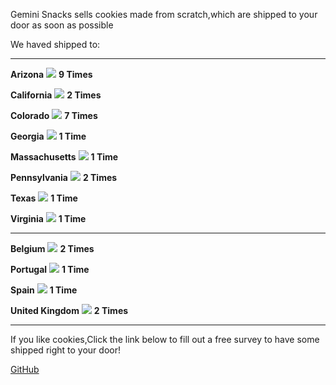 Gemini Snacks sells cookies made from scratch,which are shipped to your door as soon as possible


We haved shipped to:

---

**Arizona**
![](http://arizonaflag.facts.co/arizonastateflagof/ArizonaFlagImage.png)
**9 Times**




**California**
![](https://upload.wikimedia.org/wikipedia/commons/thumb/0/01/Flag_of_California.svg/255px-Flag_of_California.svg.png)
**2 Times**


**Colorado**
![](http://www.statesymbolsusa.org/sites/statesymbolsusa.org/files/primary-images/flagofColoradoCO.jpg)
**7 Times**


**Georgia**
![](https://upload.wikimedia.org/wikipedia/commons/thumb/5/54/Flag_of_Georgia_(U.S._state).svg/255px-Flag_of_Georgia_(U.S._state).svg.png)
**1 Time**

**Massachusetts**
![](https://upload.wikimedia.org/wikipedia/commons/f/f2/Flag_of_Massachusetts.svg)
**1 Time**

**Pennsylvania**
![](https://upload.wikimedia.org/wikipedia/commons/thumb/f/f7/Flag_of_Pennsylvania.svg/1280px-Flag_of_Pennsylvania.svg.png)
**2 Times**

**Texas**
![](https://upload.wikimedia.org/wikipedia/commons/thumb/f/f7/Flag_of_Texas.svg/2000px-Flag_of_Texas.svg.png)
**1 Time**

**Virginia**
![](https://upload.wikimedia.org/wikipedia/commons/thumb/4/47/Flag_of_Virginia.svg/248px-Flag_of_Virginia.svg.png)
**1 Time**

---

**Belgium**
![](https://upload.wikimedia.org/wikipedia/commons/thumb/6/65/Flag_of_Belgium.svg/1182px-Flag_of_Belgium.svg.png)
**2 Times**

**Portugal**
![](https://upload.wikimedia.org/wikipedia/commons/thumb/5/5c/Flag_of_Portugal.svg/255px-Flag_of_Portugal.svg.png)
**1 Time**

**Spain**
![](https://upload.wikimedia.org/wikipedia/en/thumb/9/9a/Flag_of_Spain.svg/1280px-Flag_of_Spain.svg.png)
**1 Time**

**United Kingdom**
![](https://upload.wikimedia.org/wikipedia/en/thumb/a/ae/Flag_of_the_United_Kingdom.svg/1280px-Flag_of_the_United_Kingdom.svg.png)
**2 Times**

---

If you like cookies,Click the link below to fill out a free survey to have some shipped right to your door!

[GitHub](http://github.com)

